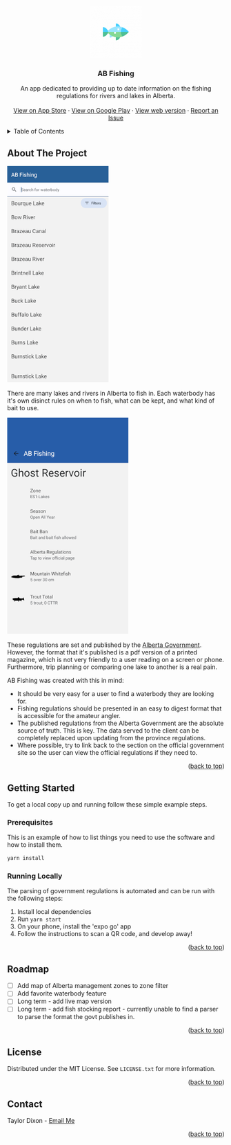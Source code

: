 <a name="readme-top"></a>

<!-- PROJECT LOGO -->
<br />
<div align="center">
  <a href="https://www.abfishing.ca">
    <img src="assets/adaptive-icon.png" alt="Logo" height="120">
  </a>

  <h3 align="center">AB Fishing</h3>

  <p align="center">
    An app dedicated to providing up to date information on the fishing regulations for rivers and lakes in Alberta.
    <br />
    <br />
    <a href="https://apps.apple.com/app/apple-store/id1660992625">View on App Store</a>
    ·
    <a href="https://play.google.com/store/apps/details?id=com.abfishing.abfishingapp">View on Google Play</a>
    ·
    <a href="https://www.abfishing.ca">View web version</a>
    ·
    <a href="mailto:%61bfis%68in%67ca@gm%61il.c%6Fm">Report an Issue</a>
    
  </p>
</div>

<!-- TABLE OF CONTENTS -->
<details>
  <summary>Table of Contents</summary>
  <ol>
    <li>
      <a href="#about-the-project">About The Project</a>
      <ul>
        <li><a href="#built-with">Built With</a></li>
      </ul>
    </li>
    <li>
      <a href="#getting-started">Getting Started</a>
      <ul>
        <li><a href="#prerequisites">Prerequisites</a></li>
        <li><a href="#installation">Installation</a></li>
      </ul>
    </li>
    <li><a href="#usage">Usage</a></li>
    <li><a href="#roadmap">Roadmap</a></li>
    <li><a href="#license">License</a></li>
    <li><a href="#contact">Contact</a></li>
  </ol>
</details>

<!-- ABOUT THE PROJECT -->

## About The Project

![Product Image](assets/list.png)

There are many lakes and rivers in Alberta to fish in. Each waterbody has it's own disinct rules on when to fish, what can be kept, and what kind of bait to use.

![Details Image](assets/details.png)

These regulations are set and published by the [Alberta Government](https://albertaregulations.ca/fishingregs/). However, the format that it's published is a pdf version of a printed magazine, which is not very friendly to a user reading on a screen or phone. Furthermore, trip planning or comparing one lake to another is a real pain.

AB Fishing was created with this in mind:

- It should be very easy for a user to find a waterbody they are looking for.
- Fishing regulations should be presented in an easy to digest format that is accessible for the amateur angler.
- The published regulations from the Alberta Government are the absolute source of truth. This is key. The data served to the client can be completely replaced upon updating from the province regulations.
- Where possible, try to link back to the section on the official government site so the user can view the official regulations if they need to.

<p align="right">(<a href="#readme-top">back to top</a>)</p>

<!-- GETTING STARTED -->

## Getting Started

To get a local copy up and running follow these simple example steps.

### Prerequisites

This is an example of how to list things you need to use the software and how to install them.

```sh
yarn install
```

### Running Locally

The parsing of government regulations is automated and can be run with the following steps:

1. Install local dependencies
2. Run `yarn start`
3. On your phone, install the 'expo go' app
4. Follow the instructions to scan a QR code, and develop away!

<p align="right">(<a href="#readme-top">back to top</a>)</p>

<!-- ROADMAP -->

## Roadmap

- [ ] Add map of Alberta management zones to zone filter
- [ ] Add favorite waterbody feature
- [ ] Long term - add live map version
- [ ] Long term - add fish stocking report - currently unable to find a parser to parse the format the govt publishes in.

<p align="right">(<a href="#readme-top">back to top</a>)</p>

<!-- LICENSE -->

## License

Distributed under the MIT License. See `LICENSE.txt` for more information.

<p align="right">(<a href="#readme-top">back to top</a>)</p>

<!-- CONTACT -->

## Contact

Taylor Dixon - <a href="mailto:%61bfis%68in%67ca@gm%61il.c%6Fm">Email Me</a>

<p align="right">(<a href="#readme-top">back to top</a>)</p>
